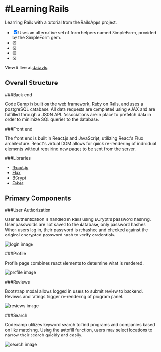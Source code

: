 #Learning Rails
==

Learning Rails with a tutorial from the RailsApps project.

- [x] Uses an alternative set of form helpers named SimpleForm, provided by the SimpleForm gem.
- [x]
- [x]
- [x]
- [x]

View it live at [datavis][datavis].

[datavis]: https://mowenpark-learn-rails.herokuapp.com/


## Overall Structure

###Back end

Code Camp is built on the web framework, Ruby on Rails, and uses a postgreSQL database. All data requests are completed using AJAX and are fulfilled through a JSON API. Associations are in place to prefetch data in order to minimize SQL queries to the database.

###Front end

The front end is built in React.js and JavaScript, utilizing React's Flux architecture. React's virtual DOM allows for quick re-rendering of individual elements without requiring new pages to be sent from the server.

###Libraries

* [React.js][react]
* [Flux][flux]
* [BCrypt][bcrypt]
* [Faker][faker]

[react]: https://facebook.github.io/react/index.html
[flux]: https://facebook.github.io/react/docs/flux-overview.html
[bcrypt]: https://github.com/codahale/bcrypt-ruby
[faker]: https://github.com/stympy/faker

## Primary Components

###User Authorization

User authentication is handled in Rails using BCrypt's password hashing. User passwords are not saved to the database, only password hashes. When users log in, their password is rehashed and checked against the original encrypted password hash to verify credentials.

![login image](/app/assets/images/cc_login.png)

###Profile

Profile page combines react elements to determine what is rendered.

![profile image](/app/assets/images/cc_profile.png)

###Reviews

Bootstrap modal allows logged in users to submit review to backend. Reviews and ratings trigger re-rendering of program panel.

![reviews image](/app/assets/images/cc_reviews.png)

###Search

Codecamp utilizes keyword search to find programs and companies based on like matching. Using the autofill function, users may select locations to narrow their search quickly and easily.

![search image](/app/assets/images/cc_search.png)
